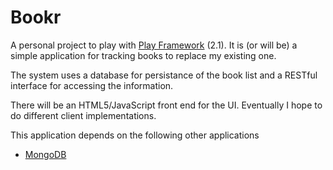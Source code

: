 Bookr
=====================================

A personal project to play with [Play Framework](http://www.playframework.org) (2.1). It is (or will be) a simple application for tracking books to replace my existing one.

The system uses a database for persistance of the book list and a RESTful interface for accessing the information.

There will be an HTML5/JavaScript front end for the UI. Eventually I hope to do different client implementations.

This application depends on the following other applications
* [MongoDB](http://www.mongodb.org/)
	